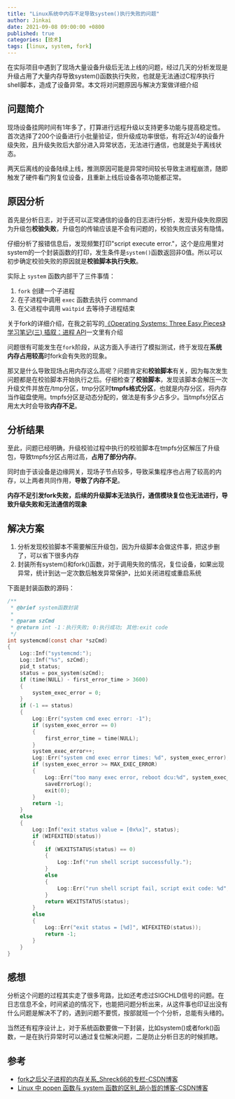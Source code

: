 ```yaml
---
title: "Linux系统中内存不足导致system()执行失败的问题"
author: Jinkai
date: 2021-09-08 09:00:00 +0800
published: true
categories: [技术]
tags: [linux, system, fork]
---
```


在实际项目中遇到了现场大量设备升级后无法上线的问题，经过几天的分析发现是升级占用了大量内存导致system()函数执行失败，也就是无法通过C程序执行shell脚本，造成了设备异常。本文将对问题原因与解决方案做详细介绍

## 问题简介

现场设备挂网时间有1年多了，打算进行远程升级以支持更多功能与提高稳定性。首次选择了200个设备进行小批量验证，但升级成功率很低，有将近3/4的设备升级失败，且升级失败后大部分进入异常状态，无法进行通信，也就是处于离线状态。

两天后离线的设备陆续上线，推测原因可能是异常时间较长导致主进程崩溃，随即触发了硬件看门狗复位设备，且重新上线后设备各项功能都正常。

## 原因分析

首先是分析日志，对于还可以正常通信的设备的日志进行分析，发现升级失败原因为升级包**校验失败**，升级包的传输应该是不会有问题的，校验失败应该另有隐情。

仔细分析了报错信息后，发现频繁打印"script execute error."，这个是应用里对system的一个封装函数的打印，发生条件是`system()`函数返回非0值。所以可以初步确定校验失败的原因就是**校验脚本执行失败**。

实际上 `system` 函数内部干了三件事情：

1. `fork` 创建一个子进程
2. 在子进程中调用 `exec` 函数去执行 command
3. 在父进程中调用 `waitpid` 去等待子进程结束

关于fork的详细介绍，在我之前写的[《Operating Systems: Three Easy Pieces》学习笔记(三) 插叙：进程 API](/posts/operating-systems-3/)一文里有介绍

问题很有可能发生在`fork`阶段，从这方面入手进行了模拟测试，终于发现在**系统内存占用较高**时fork会有失败的现象。

那又是什么导致现场占用内存这么高呢？问题肯定和**校验脚本**有关，因为每次发生问题都是在校验脚本开始执行之后。仔细检查了**校验脚本**，发现该脚本会解压一次升级文件并放在/tmp分区，tmp分区时**tmpfs格式分区**，也就是内存分区，将内存当作磁盘使用。tmpfs分区是动态分配的，做法是有多少占多少。当tmpfs分区占用太大时会导致**内存不足**。

## 分析结果

至此，问题已经明确，升级校验过程中执行的校验脚本在tmpfs分区解压了升级包，导致tmpfs分区占用过高，**占用了部分内存**。

同时由于该设备是边缘网关，现场子节点较多，导致采集程序也占用了较高的内存，以上两者共同作用，**导致了内存不足**。

**内存不足引发fork失败，后续的升级脚本无法执行，通信模块复位也无法进行，导致升级失败和无法通信的现象**

## 解决方案

1. 分析发现校验脚本不需要解压升级包，因为升级脚本会做这件事，把这步删了，可以省下很多内存
2. 封装所有system()和fork()函数，对于调用失败的情况，复位设备，如果出现异常，统计到达一定次数后触发异常保护，比如关闭进程或重启系统

下面是封装函数的源码：

```c
/**
 * @brief system函数封装
 * 
 * @param szCmd 
 * @return int -1：执行失败; 0:执行成功; 其他:exit code
 */
int systemcmd(const char *szCmd)
{
    Log::Inf("systemcmd:");
    Log::Inf("%s", szCmd);
    pid_t status;
    status = pox_system(szCmd);
    if (time(NULL) - first_error_time > 3600)
    {
        system_exec_error = 0;
    }
    if (-1 == status)
    {
        Log::Err("system cmd exec error: -1");
        if (system_exec_error == 0)
        {
            first_error_time = time(NULL);
        }
        system_exec_error++;
        Log::Err("system cmd exec error times: %d", system_exec_error);
        if (system_exec_error >= MAX_EXEC_ERROR)
        {
            Log::Err("too many exec error, reboot dcu:%d", system_exec_error);
            saveErrorLog();
            exit(0);
        }
        return -1;
    }
    else
    {
        Log::Inf("exit status value = [0x%x]", status);
        if (WIFEXITED(status))
        {
            if (WEXITSTATUS(status) == 0)
            {
                Log::Inf("run shell script successfully.");
            }
            else
            {
                Log::Err("run shell script fail, script exit code: %d", WEXITSTATUS(status));
            }
            return WEXITSTATUS(status);
        }
        else
        {
            Log::Err("exit status = [%d]", WIFEXITED(status));
            return -1;
        }
    }
}
```

## 感想

分析这个问题的过程其实走了很多弯路，比如还考虑过SIGCHLD信号的问题。在日志信息不全，时间紧迫的情况下，也能把问题分析出来，从这件事也印证出没有什么问题是解决不了的，遇到问题不要慌，按部就班一个个分析，总能有头绪的。

当然还有程序设计上，对于系统函数要做一下封装，比如system()或者fork()函数，一是在执行异常时可以通过复位解决问题，二是防止分析日志的时候抓瞎。

## 参考

- [fork之后父子进程的内存关系_Shreck66的专栏-CSDN博客](https://blog.csdn.net/Shreck66/article/details/47039937)
- [Linux 中 popen 函数与 system 函数的区别_胡小哲的博客-CSDN博客](https://blog.csdn.net/hudazhe/article/details/79434111)
